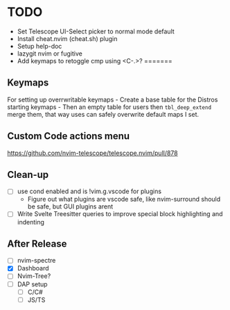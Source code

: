 # TODO
- Set Telescope UI-Select picker to normal mode default
- Install cheat.nvim (cheat.sh) plugin
- Setup help-doc
- lazygit nvim or fugitive
- Add keymaps to retoggle cmp using <C-.>?
=======

## Keymaps
For setting up overrwritable keymaps
    - Create a base table for the Distros
      starting keymaps
    - Then an empty table for users then `tbl_deep_extend`
      merge them, that way uses can safely overwrite default maps
      I set.

## Custom Code actions menu
https://github.com/nvim-telescope/telescope.nvim/pull/878

## Clean-up
- [ ] use cond enabled and is !vim.g.vscode for plugins
    - Figure out what plugins are vscode safe, like nvim-surround should be safe, but GUI plugins arent
- [ ] Write Svelte Treesitter queries to improve special block highlighting and indenting

## After Release
- [ ] nvim-spectre 
- [X] Dashboard 
- [ ] Nvim-Tree?
- [ ] DAP setup
    - [ ] C/C#
    - [ ] JS/TS
